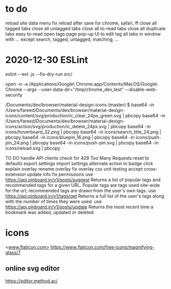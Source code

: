 # to do
reload site data menu
fix reload after save
for chrome, safari, ff
close all tagged tabs
close all untagged tabs
close all to-read tabs
close all duplicate tabs
easy to-read
open tags page
pop-up UI to edit
tag all tabs in window with ... except search, tagged, untagged, matching, ...



# 2020-12-30 ESLint
eslint --ext .js --fix-dry-run src/




open -n -a /Applications/Google\ Chrome.app/Contents/MacOS/Google\ Chrome --args --user-data-dir="/tmp/chrome_dev_test" --disable-web-security

/Documents/dev/browser/material-design-icons (master) $ base64 -in /Users/fareed/Documents/dev/browser/material-design-icons/content/svg/production/ic_clear_24px_green.svg | pbcopy
base64 -in /Users/fareed/Documents/dev/browser/material-design-icons/action/svg/production/ic_delete_24px.svg | pbcopy
base64 -in icons/hoverboard_32.png | pbcopy
base64 -in icons/search_title_24.png | pbcopy
base64 -in icons/bluepin_16.png | pbcopy
base64 -in icons/push-pin_24.png | pbcopy
base64 -in icons/push-pin.svg | pbcopy
base64 -in icons/reload.svg | pbcopy

TO DO
handle API clients check for 429 Too Many Requests
reset to defaults
export settings
import settings
alternate action to badge click
explain overlay
rename overlay
fix overlay css
unit testing
accept cross-extension update info
fix permissions
use https://api.pinboard.in/v1/posts/suggest Returns a list of popular tags and recommended tags for a given URL. Popular tags are tags used site-wide for the url; recommended tags are drawn from the user's own tags.
use https://api.pinboard.in/v1/tags/get Returns a full list of the user's tags along with the number of times they were used.
use https://api.pinboard.in/v1/posts/update Returns the most recent time a bookmark was added, updated or deleted.

# icons
<www.flaticon.com>
<https://www.flaticon.com/free-icons/magnifying-glass/7>
## online svg editor
<https://editor.method.ac/>
